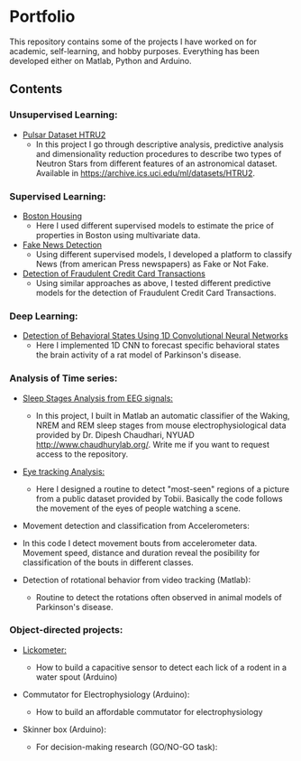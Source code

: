 # Portfolio

This repository contains some of the projects I have worked on for academic, self-learning, and hobby purposes.
Everything has been developed either on Matlab, Python and Arduino.

## Contents

### Unsupervised Learning:
- [Pulsar Dataset HTRU2](https://colab.research.google.com/github/Barryjuait/Barryjuait/blob/master/Personal%20Projects/HTRU2_analysis.ipynb)
  * In this project I go through descriptive analysis, predictive analysis and dimensionality reduction procedures to describe two types of Neutron Stars from different features of an astronomical dataset. Available in https://archive.ics.uci.edu/ml/datasets/HTRU2.
  
### Supervised Learning: 
- [Boston Housing](https://colab.research.google.com/github/Barryjuait/Barryjuait/blob/master/Personal%20Projects/Estimating_Prices_in_Boston_with_Supervised_Models.ipynb)
  - Here I used different supervised models to estimate the price of properties in Boston using multivariate data.
- [Fake News Detection](https://colab.research.google.com/github/Barryjuait/Barryjuait/blob/master/Personal%20Projects/Fake_News_Detection_from_Press_Analysis.ipynb)
  - Using different supervised models, I developed a platform to classify News (from american Press newspapers) as Fake or Not Fake.
- [Detection of Fraudulent Credit Card Transactions](https://colab.research.google.com/github/Barryjuait/blob/master/Personal%20Projects/Detection_of_Fraudulent_Transactions.ipynb)
  - Using similar approaches as above, I tested different predictive models for the detection of Fraudulent Credit Card Transactions.

### Deep Learning:
- [Detection of Behavioral States Using 1D Convolutional Neural Networks](https://colab.research.google.com/github/Barryjuait/Barryjuait/blob/master/Personal%20Projects/Dysk_MLP.ipynb)
  - Here I implemented 1D CNN to forecast specific behavioral states the brain activity of a rat model of Parkinson's disease.
   
### Analysis of Time series:
- [Sleep Stages Analysis from EEG signals:](https://github.com/Barryjuait/SleepGit)
  - In this project, I built in Matlab an automatic classifier of the Waking, NREM and REM sleep stages from mouse electrophysiological data provided by Dr. Dipesh Chaudhari, NYUAD http://www.chaudhurylab.org/. Write me if you want to request access to the repository.
  
- [Eye tracking Analysis: ](https://github.com/Barryjuait/Barryjuait/tree/master/Eyetracking)
  - Here I designed a routine to detect "most-seen" regions of a picture from a public dataset provided by Tobii. Basically the code follows the movement of the eyes of people watching a scene.

- Movement detection and classification from Accelerometers:
 - In this code I detect movement bouts from accelerometer data. Movement speed, distance and duration reveal the posibility for classification of the bouts in different classes.
 
- Detection of rotational behavior from video tracking (Matlab):
  * Routine to detect the rotations often observed in animal models of Parkinson's disease.

### Object-directed projects:
- [Lickometer:](https://github.com/Barryjuait/Barryjuait/blob/master/Arduino/Lick-o-meter)
  * How to build a capacitive sensor to detect each lick of a rodent in a water spout (Arduino) 
  
- Commutator for Electrophysiology (Arduino):
  * How to build an affordable commutator for electrophysiology
  
- Skinner box (Arduino):
  * For decision-making research (GO/NO-GO task):

  
 
